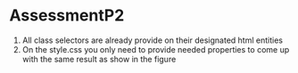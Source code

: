 # AssessmentP2

1. All class selectors are already provide on their designated html entities
2. On the style.css you only need to provide needed properties to come up with the same result as show in the figure

